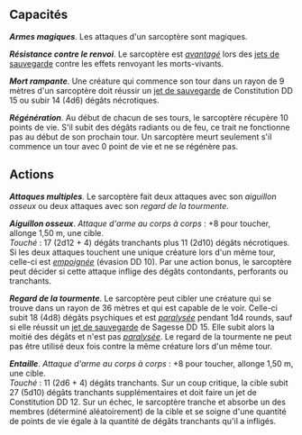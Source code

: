 ## Capacités
_**Armes magiques**_. Les attaques d'un sarcoptère sont magiques.

_**Résistance contre le renvoi**_. Le sarcoptère est [_avantagé_](/utiliser-les-caracteristiques/#avantage-et-desavantage) lors des [jets de sauvegarde](/utiliser-les-caracteristiques/#jets-de-sauvegarde) contre les effets renvoyant les morts-vivants.

_**Mort rampante**_. Une créature qui commence son tour dans un rayon de 9 mètres d'un sarcoptère doit réussir un [jet de sauvegarde](/utiliser-les-caracteristiques/#jets-de-sauvegarde) de Constitution DD 15 ou subir 14 (4d6) dégâts nécrotiques.

_**Régénération**_. Au début de chacun de ses tours, le sarcoptère récupère 10 points de vie. S'il subit des dégâts radiants ou de feu, ce trait ne fonctionne pas au début de son prochain tour. Un sarcoptère meurt seulement s'il commence un tour avec 0 point de vie et ne se régénère pas.

## Actions
_**Attaques multiples**_. Le sarcoptère fait deux attaques avec son _aiguillon osseux_ ou deux attaques avec son _regard de la tourmente_.

_**Aiguillon osseux**_. _Attaque d'arme au corps à corps_ : +8 pour toucher, allonge 1,50 m, une cible.  
_Touché_ : 17 (2d12 + 4) dégâts tranchants plus 11 (2d10) dégâts nécrotiques. Si les deux attaques touchent une unique créature lors d'un même tour, celle-ci est [_empoignée_](/gerer-la-sante-du-personnage/#empoigne) (évasion DD 10). Par une action bonus, le sarcoptère peut décider si cette attaque inflige des dégâts contondants, perforants ou tranchants.

_**Regard de la tourmente**_. Le sarcoptère peut cibler une créature qui se trouve dans un rayon de 36 mètres et qui est capable de le voir. Celle-ci subit 18 (4d8) dégâts psychiques et est [_paralysée_](/gerer-la-sante-du-personnage/#paralyse) pendant 1d4 rounds, sauf si elle réussit un [jet de sauvegarde](/utiliser-les-caracteristiques/#jets-de-sauvegarde) de Sagesse DD 15. Elle subit alors la moitié des dégâts et n'est pas [_paralysée_](/gerer-la-sante-du-personnage/#paralyse). Le regard de la tourmente ne peut pas être utilisé deux fois contre la même créature lors d'un même tour.

_**Entaille**_. _Attaque d'arme au corps à corps_ : +8 pour toucher, allonge 1,50 m, une cible.  
_Touché_ : 11 (2d6 + 4) dégâts tranchants. Sur un coup critique, la cible subit 27 (5d10) dégâts tranchants supplémentaires et doit faire un jet de Constitution DD 12. Sur un échec, le sarcoptère tranche et absorbe un des membres (déterminé aléatoirement) de la cible et se soigne d'une quantité de points de vie égale à la quantité de dégâts tranchants qu'il a infligés.
